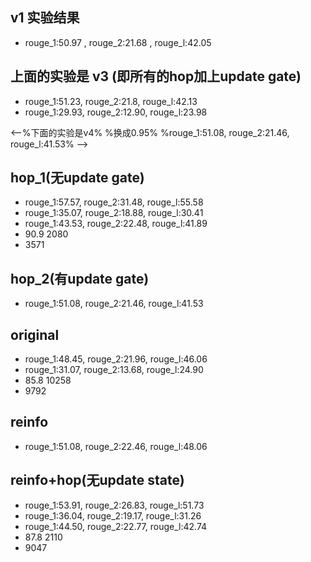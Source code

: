 ## v1 实验结果
* rouge_1:50.97 , rouge_2:21.68 , rouge_l:42.05

## 上面的实验是 v3 (即所有的hop加上update gate)
* rouge_1:51.23, rouge_2:21.8, rouge_l:42.13
* rouge_1:29.93, rouge_2:12.90, rouge_l:23.98

<--%下面的实验是v4%
%换成0.95%
%rouge_1:51.08, rouge_2:21.46, rouge_l:41.53% -->

## hop_1(无update gate)
* rouge_1:57.57, rouge_2:31.48, rouge_l:55.58
* rouge_1:35.07, rouge_2:18.88, rouge_l:30.41
* rouge_1:43.53, rouge_2:22.48, rouge_l:41.89
* 90.9 2080
* 3571

## hop_2(有update gate)
* rouge_1:51.08, rouge_2:21.46, rouge_l:41.53

## original
* rouge_1:48.45, rouge_2:21.96, rouge_l:46.06
* rouge_1:31.07, rouge_2:13.68, rouge_l:24.90
* 85.8 10258
* 9792

## reinfo
* rouge_1:51.08, rouge_2:22.46, rouge_l:48.06

## reinfo+hop(无update state)
* rouge_1:53.91, rouge_2:26.83, rouge_l:51.73
* rouge_1:36.04, rouge_2:19.17, rouge_l:31.26
* rouge_1:44.50, rouge_2:22.77, rouge_l:42.74
* 87.8 2110
* 9047
